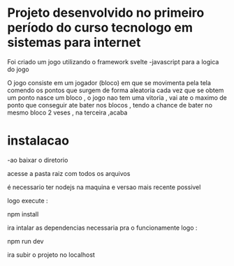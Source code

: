 # Projeto desenvolvido no primeiro período do curso tecnologo em sistemas para internet 

Foi criado um jogo utilizando o framework svelte 
-javascript para a logica do jogo 

O jogo consiste em um jogador (bloco) em que se movimenta pela tela comendo os pontos que surgem de forma aleatoria 
cada vez que se obtem um ponto nasce um bloco , o jogo nao tem uma vitoria , vai ate o maximo de ponto que conseguir ate bater nos blocos , tendo a chance de bater no mesmo bloco 2 veses , na terceira ,acaba

# instalacao 

-ao baixar o diretorio 

acesse a pasta raiz com todos os arquivos 

é necessario ter nodejs na maquina e versao mais recente possivel

logo execute : 

npm install 

ira intalar as dependencias necessaria pra o funcionamente 
logo :

npm run dev

ira subir o projeto no localhost 
